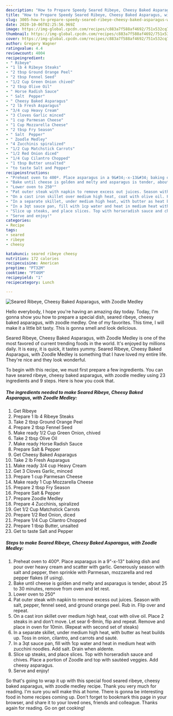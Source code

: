 ```yaml
---
description: "How to Prepare Speedy Seared Ribeye, Cheesy Baked Asparagus, with Zoodle Medley"
title: "How to Prepare Speedy Seared Ribeye, Cheesy Baked Asparagus, with Zoodle Medley"
slug: 3005-how-to-prepare-speedy-seared-ribeye-cheesy-baked-asparagus-with-zoodle-medley
date: 2020-10-06T02:25:56.969Z
image: https://img-global.cpcdn.com/recipes/c883a7f588af4692/751x532cq70/seared-ribeye-cheesy-baked-asparagus-with-zoodle-medley-recipe-main-photo.jpg
thumbnail: https://img-global.cpcdn.com/recipes/c883a7f588af4692/751x532cq70/seared-ribeye-cheesy-baked-asparagus-with-zoodle-medley-recipe-main-photo.jpg
cover: https://img-global.cpcdn.com/recipes/c883a7f588af4692/751x532cq70/seared-ribeye-cheesy-baked-asparagus-with-zoodle-medley-recipe-main-photo.jpg
author: Gregory Wagner
ratingvalue: 4.4
reviewcount: 4004
recipeingredient:
- " Ribeye"
- "1 lb 4 Ribeye Steaks"
- "2 tbsp Ground Orange Peel"
- "2 tbsp Fennel Seed"
- "1/2 Cup Green Onion chived"
- "2 tbsp Olive Oil"
- " Horse Radish Sauce"
- " Salt  Pepper"
- " Cheesy Baked Asparagus"
- "2 lb Fresh Asparagus"
- "3/4 cup Heavy Cream"
- "3 Cloves Garlic minced"
- "1 cup Parmesan Cheese"
- "1 Cup Mozzarella Cheese"
- "2 tbsp Fry Season"
- " Salt  Pepper"
- " Zoodle Medley"
- "4 Zucchinis spiralized"
- "1/2 Cup Matchstick Carrots"
- "1/2 Red Onion diced"
- "1/4 Cup Cilantro Chopped"
- "1 tbsp Butter unsalted"
- "to taste Salt and Pepper"
recipeinstructions:
- "Preheat oven to 400º. Place asparagus in a 9&#34;-x-13&#34; baking dish and pour over heavy cream and scatter with garlic. Generously season with salt and pepper, then sprinkle with Parmesan, mozzarella and red pepper flakes (if using)."
- "Bake until cheese is golden and melty and asparagus is tender, about 25 to 30 minutes, remove from oven and let rest."
- "Lower oven to 250°"
- "Pat outer steak with napkin to remove excess out juices. Season with salt, pepper, fennel seed, and ground orange peel. Rub in. Flip over and repeat."
- "On a cast iron skillet over medium high heat, coat with olive oil. Place 2 steaks in and don’t move. Let sear 6-8min, flip and repeat. Remove and place in oven for 10min. (Repeat with second set of steaks)"
- "In a separate skillet, under medium high heat, with butter as heat builds up. Toss in onion, cilantro, and carrots and sauté."
- "In a 3qt sauce pan, fill with 1cp water and heat in medium heat with zucchini noodles. Add salt. Drain when aldente."
- "Slice up steaks, and place slices. Top with horseradish sauce and chives. Place a portion of Zoodle and top with sautéed veggies. Add cheesy asparagus."
- "Serve and enjoy!"
categories:
- Recipe
tags:
- seared
- ribeye
- cheesy

katakunci: seared ribeye cheesy 
nutrition: 172 calories
recipecuisine: American
preptime: "PT32M"
cooktime: "PT46M"
recipeyield: "1"
recipecategory: Lunch

---
```



![Seared Ribeye, Cheesy Baked Asparagus, with Zoodle Medley](https://img-global.cpcdn.com/recipes/c883a7f588af4692/751x532cq70/seared-ribeye-cheesy-baked-asparagus-with-zoodle-medley-recipe-main-photo.jpg)

Hello everybody, I hope you're having an amazing day today. Today, I'm gonna show you how to prepare a special dish, seared ribeye, cheesy baked asparagus, with zoodle medley. One of my favorites. This time, I will make it a little bit tasty. This is gonna smell and look delicious.



Seared Ribeye, Cheesy Baked Asparagus, with Zoodle Medley is one of the most favored of current trending foods in the world. It's enjoyed by millions daily. It is easy, it is quick, it tastes yummy. Seared Ribeye, Cheesy Baked Asparagus, with Zoodle Medley is something that I have loved my entire life. They're nice and they look wonderful.


To begin with this recipe, we must first prepare a few ingredients. You can have seared ribeye, cheesy baked asparagus, with zoodle medley using 23 ingredients and 9 steps. Here is how you cook that.

<!--inarticleads1-->

##### The ingredients needed to make Seared Ribeye, Cheesy Baked Asparagus, with Zoodle Medley:

1. Get  Ribeye
1. Prepare 1 lb 4 Ribeye Steaks
1. Take 2 tbsp Ground Orange Peel
1. Prepare 2 tbsp Fennel Seed
1. Make ready 1/2 Cup Green Onion, chived
1. Take 2 tbsp Olive Oil
1. Make ready  Horse Radish Sauce
1. Prepare  Salt &amp; Pepper
1. Get  Cheesy Baked Asparagus
1. Take 2 lb Fresh Asparagus
1. Make ready 3/4 cup Heavy Cream
1. Get 3 Cloves Garlic, minced
1. Prepare 1 cup Parmesan Cheese
1. Make ready 1 Cup Mozzarella Cheese
1. Prepare 2 tbsp Fry Season
1. Prepare  Salt &amp; Pepper
1. Prepare  Zoodle Medley
1. Prepare 4 Zucchinis, spiralized
1. Get 1/2 Cup Matchstick Carrots
1. Prepare 1/2 Red Onion, diced
1. Prepare 1/4 Cup Cilantro Chopped
1. Prepare 1 tbsp Butter, unsalted
1. Get to taste Salt and Pepper




<!--inarticleads2-->

##### Steps to make Seared Ribeye, Cheesy Baked Asparagus, with Zoodle Medley:

1. Preheat oven to 400º. Place asparagus in a 9&#34;-x-13&#34; baking dish and pour over heavy cream and scatter with garlic. Generously season with salt and pepper, then sprinkle with Parmesan, mozzarella and red pepper flakes (if using).
1. Bake until cheese is golden and melty and asparagus is tender, about 25 to 30 minutes, remove from oven and let rest.
1. Lower oven to 250°
1. Pat outer steak with napkin to remove excess out juices. Season with salt, pepper, fennel seed, and ground orange peel. Rub in. Flip over and repeat.
1. On a cast iron skillet over medium high heat, coat with olive oil. Place 2 steaks in and don’t move. Let sear 6-8min, flip and repeat. Remove and place in oven for 10min. (Repeat with second set of steaks)
1. In a separate skillet, under medium high heat, with butter as heat builds up. Toss in onion, cilantro, and carrots and sauté.
1. In a 3qt sauce pan, fill with 1cp water and heat in medium heat with zucchini noodles. Add salt. Drain when aldente.
1. Slice up steaks, and place slices. Top with horseradish sauce and chives. Place a portion of Zoodle and top with sautéed veggies. Add cheesy asparagus.
1. Serve and enjoy!




So that's going to wrap it up with this special food seared ribeye, cheesy baked asparagus, with zoodle medley recipe. Thank you very much for reading. I'm sure you will make this at home. There is gonna be interesting food in home recipes coming up. Don't forget to bookmark this page in your browser, and share it to your loved ones, friends and colleague. Thanks again for reading. Go on get cooking!
